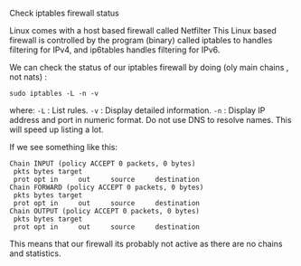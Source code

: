 Check iptables firewall status

Linux comes with a host based firewall called Netfilter
This Linux based firewall is controlled by the program (binary) called iptables to handles filtering for IPv4, and ip6tables handles filtering for IPv6.

We can check the status of our iptables firewall by doing (oly main chains , not nats) :
```
sudo iptables -L -n -v
```
where:
`-L` : List rules.
`-v` : Display detailed information. 
`-n` : Display IP address and port in numeric format. Do not use DNS to resolve names. This will speed up listing a lot.


If we see something like this:
```
Chain INPUT (policy ACCEPT 0 packets, 0 bytes)
 pkts bytes target     
 prot opt in     out     source 	destination
Chain FORWARD (policy ACCEPT 0 packets, 0 bytes)
 pkts bytes target     
 prot opt in     out     source		destination
Chain OUTPUT (policy ACCEPT 0 packets, 0 bytes)
 pkts bytes target     
 prot opt in     out     source		destination
```
This means that our firewall its probably not active as there are no chains and statistics. 


